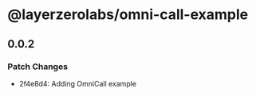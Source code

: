 # @layerzerolabs/omni-call-example

## 0.0.2

### Patch Changes

- 2f4e8d4: Adding OmniCall example
